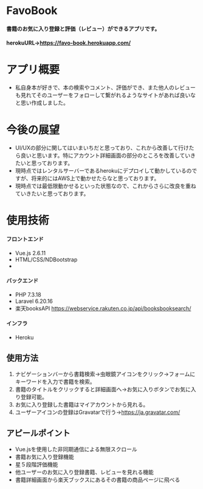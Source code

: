 # FavoBook

#### 書籍のお気に入り登録と評価（レビュー）ができるアプリです。
#### herokuURL→https://favo-book.herokuapp.com/

# アプリ概要
- 私自身本が好きで、本の検索やコメント、評価ができ、また他人のレビューも見れてそのユーザーをフォローして繋がれるようなサイトがあれば良いなと思い作成しました。

# 今後の展望
- UI/UXの部分に関してはいまいちだと思っており、これから改善して行けたら良いと思います。特にアカウント詳細画面の部分のところを改善していきたいと思っております。
- 現時点ではレンタルサーバーであるherokuにデプロイして動かしているのですが、将来的にはAWS上で動かせたらなと思っております。
- 現時点では最低限動かせるといった状態なので、これからさらに改良を重ねていきたいと思っております。


# 使用技術

#### フロントエンド 
- Vue.js 2.6.11
- HTML/CSS/NDBootstrap
- 
#### バックエンド
- PHP 7.3.18
- Laravel 6.20.16
- 楽天booksAPI <https://webservice.rakuten.co.jp/api/booksbooksearch/>

#### インフラ
- Heroku


## 使用方法
1. ナビゲーションバーから書籍検索→虫眼鏡アイコンをクリック→フォームにキーワードを入力で書籍を検索。
2. 書籍のタイトルをクリックすると詳細画面へ→お気に入りボタンでお気に入り登録可能。
3. お気に入り登録した書籍はマイアカウントから見れる。
4. ユーザーアイコンの登録はGravatarで行う→<https://ja.gravatar.com/>

## アピールポイント
- Vue.jsを使用した非同期通信による無限スクロール
- 書籍お気に入り登録機能
- 星５段階評価機能
- 他ユーザーのお気に入り登録書籍、レビューを見れる機能
- 書籍詳細画面から楽天ブックスにあるその書籍の商品ページに飛べる


